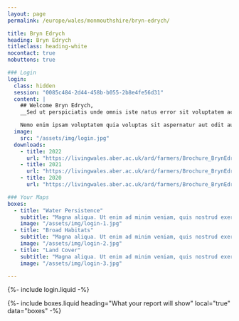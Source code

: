 ```yaml
---
layout: page
permalink: /europe/wales/monmouthshire/bryn-edrych/

title: Bryn Edrych
heading: Bryn Edrych
titleclass: heading-white
nocontact: true
nobuttons: true

### Login
login:
  class: hidden
  session: "0085c484-2d44-458b-b055-2b8e4fe56d31"
  content: |
    ## Welcome Bryn Edrych,
    __Sed ut perspiciatis unde omnis iste natus error sit voluptatem accusantium doloremque laudantium, totam rem aperiam, eaque ipsa quae ab illo inventore veritatis et quasi architecto beatae vitae dicta sunt explicabo.__

    Nemo enim ipsam voluptatem quia voluptas sit aspernatur aut odit aut fugit, sed quia consequuntur magni dolores eos qui ratione voluptatem sequi nesciunt.
  image:
    src: "/assets/img/login.jpg"
  downloads:
    - title: 2022
      url: "https://livingwales.aber.ac.uk/ard/farmers/Brochure_BrynEdrych_2022.pdf"
    - title: 2021
      url: "https://livingwales.aber.ac.uk/ard/farmers/Brochure_BrynEdrych_2021.pdf"
    - title: 2020
      url: "https://livingwales.aber.ac.uk/ard/farmers/Brochure_BrynEdrych_2020.pdf"

### Your Maps
boxes:
  - title: "Water Persistence"
    subtitle: "Magna aliqua. Ut enim ad minim veniam, quis nostrud exercitation ullamco laboris nisi."
    image: "/assets/img/login-1.jpg"
  - title: "Broad Habitats"
    subtitle: "Magna aliqua. Ut enim ad minim veniam, quis nostrud exercitation ullamco laboris nisi."
    image: "/assets/img/login-2.jpg"
  - title: "Land Cover"
    subtitle: "Magna aliqua. Ut enim ad minim veniam, quis nostrud exercitation ullamco laboris nisi."
    image: "/assets/img/login-3.jpg"

---
```


{%- include login.liquid -%}

{%- include boxes.liquid heading="What your report will show" local="true" data="boxes" -%}
